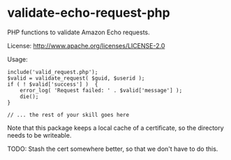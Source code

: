 # validate-echo-request-php

PHP functions to validate Amazon Echo requests.

License: http://www.apache.org/licenses/LICENSE-2.0

Usage:

    include('valid_request.php');
    $valid = validate_request( $guid, $userid );
    if ( ! $valid['success'] )  {
        error_log( 'Request failed: ' . $valid['message'] );
        die();
    }

    // ... the rest of your skill goes here


Note that this package keeps a local cache of a certificate, so the
directory needs to be writeable. 

TODO: Stash the cert somewhere better, so that we don't have to do this.

